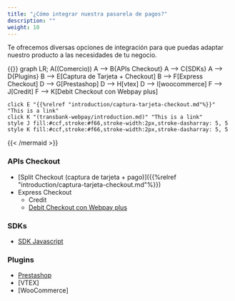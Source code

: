 ```yaml
---
title: "¿Cómo integrar nuestra pasarela de pagos?"
description: ""
weight: 10
---
```


Te ofrecemos diversas opciones de integración para que puedas adaptar nuestro producto a las necesidades de tu negocio.

{{<mermaid align="left">}}
graph LR;
    A((Comercio))
    A --> B{APIs Checkout}
    A --> C{SDKs}
    A --> D{Plugins}
    B --> E[Captura de Tarjeta + Checkout]
    B --> F[Express Checkout]
    D --> G[Prestashop]
    D --> H[vtex]
    D --> I[woocommerce]
    F --> J[Credit]
    F --> K[Debit Checkout con Webpay plus]
    
    click E "{{%relref "introduction/captura-tarjeta-checkout.md"%}}" "This is a link"
    click K "(transbank-webpay/introduction.md)" "This is a link"
    style J fill:#ccf,stroke:#f66,stroke-width:2px,stroke-dasharray: 5, 5
    style K fill:#ccf,stroke:#f66,stroke-width:2px,stroke-dasharray: 5, 5
{{< /mermaid >}}    

### APIs Checkout
  - [Split Checkout (captura de tarjeta + pago)]({{%relref "introduction/captura-tarjeta-checkout.md"%}})
  - Express Checkout
    - Credit
    - [Debit Checkout con Webpay plus](transbank-webpay/introduction.md)
  
### SDKs
  - [SDK Javascript](https://github.com/Peinau/peinau-javascript/blob/master/README.md)
  
### Plugins
  - [Prestashop](https://github.com/Peinau/peinau-plugin-prestashop/blob/master/README.md)
  - [VTEX]
  - [WooCommerce]
